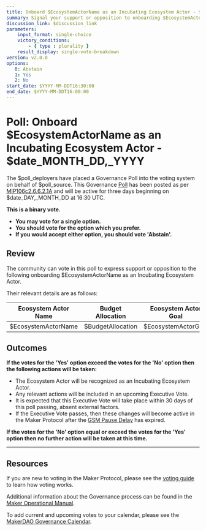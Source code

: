 ```yaml
---
title: Onboard $EcosystemActorName as an Incubating Ecosystem Actor - $date_MONTH_DD,_YYYY
summary: Signal your support or opposition to onboarding $EcosystemActorName as an Incubating Ecosystem Actor.
discussion_link: $discussion_link
parameters:
    input_format: single-choice
    victory_conditions:
        - { type : plurality }
    result_display: single-vote-breakdown
version: v2.0.0
options:
   0: Abstain
   1: Yes
   2: No
start_date: $YYYY-MM-DDT16:30:00
end_date: $YYYY-MM-DDT16:00:00
---
```

# Poll: Onboard $EcosystemActorName as an Incubating Ecosystem Actor - $date_MONTH_DD,_YYYY

The $poll_deployers have placed a Governance Poll into the voting system on behalf of $poll_source. This Governance [Poll](https://manual.makerdao.com/governance/governance-cycle/weekly-governance-cycle#weekly-governance-cycle-definitions-mip16c1) has been posted as per [MIP106c2.6.6.2.1A](https://mips.makerdao.com/mips/details/MIP106#6-6-current-incubating-ecosystem-actors) and will be active for three days beginning on $date_DAY,_MONTH_DD at 16:30 UTC.

**This is a binary vote.**
- **You may vote for a single option.**
- **You should vote for the option which you prefer.**
- **If you would accept either option, you should vote 'Abstain'.**

## Review

The community can vote in this poll to express support or opposition to the following onboarding $EcosystemActorName as an Incubating Ecosystem Actor.

Their relevant details are as follows:

| Ecosystem Actor Name | Budget Allocation | Ecosystem Actor Goal | Team Members |
|---|---|---|---|
| $EcosystemActorName | $BudgetAllocation | $EcosystemActorGoal | $TeamMembers |

## Outcomes

**If the votes for the 'Yes' option exceed the votes for the 'No' option then the following actions will be taken:**
* The Ecosystem Actor will be recognized as an Incubating Ecosystem Actor.
* Any relevant actions will be included in an upcoming Executive Vote.
* It is expected that this Executive Vote will take place within 30 days of this poll passing, absent external factors.
* If the Executive Vote passes, then these changes will become active in the Maker Protocol after the [GSM Pause Delay](https://manual.makerdao.com/parameter-index/core/param-gsm-pause-delay) has expired.

**If the votes for the 'No' option equal or exceed the votes for the 'Yes' option then no further action will be taken at this time.**

---

## Resources

If you are new to voting in the Maker Protocol, please see the [voting guide](https://manual.makerdao.com/governance/voting-in-makerdao/on-chain-governance) to learn how voting works.

Additional information about the Governance process can be found in the [Maker Operational Manual](https://manual.makerdao.com).

To add current and upcoming votes to your calendar, please see the [MakerDAO Governance Calendar](https://manual.makerdao.com/makerdao/calendars/governance-calendar).
